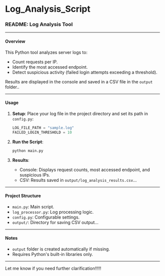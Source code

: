 # Log_Analysis_Script
### README: Log Analysis Tool

---

#### **Overview**
This Python tool analyzes server logs to:
- Count requests per IP.
- Identify the most accessed endpoint.
- Detect suspicious activity (failed login attempts exceeding a threshold).

Results are displayed in the console and saved in a CSV file in the `output` folder..

---

#### **Usage**
1. **Setup**: Place your log file in the project directory and set its path in `config.py`:
   ```python
   LOG_FILE_PATH = "sample.log"
   FAILED_LOGIN_THRESHOLD = 10
   ```

2. **Run the Script**:
   ```bash
   python main.py
   ```

3. **Results**:
   - Console: Displays request counts, most accessed endpoint, and suspicious IPs.
   - CSV: Results saved in `output/log_analysis_results.csv`...

---

#### **Project Structure**
- `main.py`: Main script.
- `log_processor.py`: Log processing logic.
- `config.py`: Configurable settings.
- `output/`: Directory for saving CSV output...

---

#### **Notes**
- `output` folder is created automatically if missing.
- Requires Python's built-in libraries only.

--- 

Let me know if you need further clarification!!!!!
